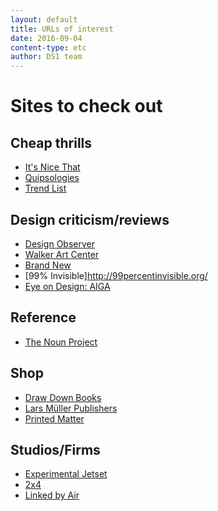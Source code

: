 ```yaml
---
layout: default
title: URLs of interest
date: 2016-09-04
content-type: etc
author: DS1 team
---
```


<!-- ![GitHub Logo](/images/logo.png) -->

# Sites to check out


## Cheap thrills

- [It's Nice That](http://www.itsnicethat.com/)  
- [Quipsologies](http://www.underconsideration.com/quipsologies/)  
- [Trend List](http://www.trendlist.org/)


## Design criticism/reviews

- [Design Observer](http://designobserver.com)  
- [Walker Art Center](http://www.walkerart.org/architecture-design)  
- [Brand New](http://www.underconsideration.com/brandnew/)  
- [99% Invisible]http://99percentinvisible.org/
- [Eye on Design: AIGA](https://eyeondesign.aiga.org)

## Reference

- [The Noun Project](https://thenounproject.com/)

## Shop

- [Draw Down Books](http://www.draw-down.com/)  
- [Lars Müller Publishers](https://www.lars-mueller-publishers.com/)
- [Printed Matter](https://www.printedmatter.org/)

## Studios/Firms

- [Experimental Jetset](experimentaljetset.nl/)
- [2x4](http://2x4.org)
- [Linked by Air](http://linkedbyair.net)
